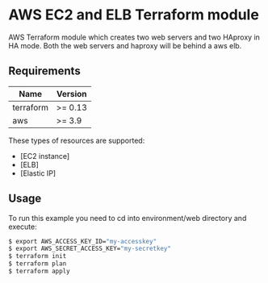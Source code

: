 #  AWS EC2 and ELB Terraform module
AWS Terraform module which creates two web servers and two HAproxy in HA mode. Both the web servers and haproxy will be behind a aws elb.

## Requirements

| Name | Version |
|------|---------|
| terraform | >= 0.13 |
| aws | >= 3.9 |

These types of resources are supported:

* [EC2 instance]
* [ELB]
* [Elastic IP]

## Usage

To run this example you need to cd into environment/web directory and execute:

```bash
$ export AWS_ACCESS_KEY_ID="my-accesskey"
$ export AWS_SECRET_ACCESS_KEY="my-secretkey"
$ terraform init 
$ terraform plan 
$ terraform apply
```
